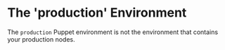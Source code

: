 <!SLIDE>
# The 'production' Environment

The `production` Puppet environment is not the environment that contains your production nodes.
